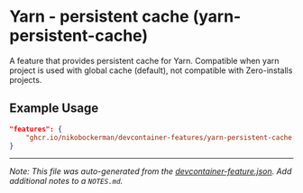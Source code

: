 
# Yarn - persistent cache (yarn-persistent-cache)

A feature that provides persistent cache for Yarn. Compatible when yarn project is used with global cache (default), not compatible with Zero-installs projects.

## Example Usage

```json
"features": {
    "ghcr.io/nikobockerman/devcontainer-features/yarn-persistent-cache:1": {}
}
```





---

_Note: This file was auto-generated from the [devcontainer-feature.json](https://github.com/nikobockerman/devcontainer-features/blob/main/src/yarn-persistent-cache/devcontainer-feature.json).  Add additional notes to a `NOTES.md`._

